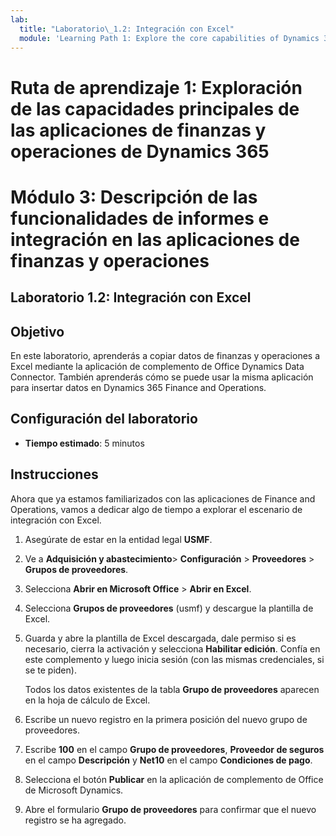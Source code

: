 ```yaml
---
lab:
  title: "Laboratorio\_1.2: Integración con Excel"
  module: 'Learning Path 1: Explore the core capabilities of Dynamics 365 finance and operations apps'
---
```

# Ruta de aprendizaje 1: Exploración de las capacidades principales de las aplicaciones de finanzas y operaciones de Dynamics 365
# Módulo 3: Descripción de las funcionalidades de informes e integración en las aplicaciones de finanzas y operaciones

## Laboratorio 1.2: Integración con Excel

## Objetivo

En este laboratorio, aprenderás a copiar datos de finanzas y operaciones a Excel mediante la aplicación de complemento de Office Dynamics Data Connector. También aprenderás cómo se puede usar la misma aplicación para insertar datos en Dynamics 365 Finance and Operations. 

## Configuración del laboratorio

   - **Tiempo estimado**: 5 minutos

## Instrucciones

Ahora que ya estamos familiarizados con las aplicaciones de Finance and Operations, vamos a dedicar algo de tiempo a explorar el escenario de integración con Excel.

1.  Asegúrate de estar en la entidad legal **USMF**.

2.  Ve a **Adquisición y abastecimiento**> **Configuración** > **Proveedores** > **Grupos de proveedores**.

3.  Selecciona **Abrir en Microsoft Office** > **Abrir en Excel**.

4.  Selecciona **Grupos de proveedores** (usmf) y descargue la plantilla de Excel.

5.  Guarda y abre la plantilla de Excel descargada, dale permiso si es necesario, cierra la activación y selecciona **Habilitar edición**. Confía en este complemento y luego inicia sesión (con las mismas credenciales, si se te piden).

    Todos los datos existentes de la tabla **Grupo de proveedores** aparecen en la hoja de cálculo de Excel.

6.  Escribe un nuevo registro en la primera posición del nuevo grupo de proveedores.

7.  Escribe **100** en el campo **Grupo de proveedores**, **Proveedor de seguros** en el campo **Descripción** y **Net10** en el campo **Condiciones de pago**.

8.  Selecciona el botón **Publicar** en la aplicación de complemento de Office de Microsoft Dynamics.

9.  Abre el formulario **Grupo de proveedores** para confirmar que el nuevo registro se ha agregado.

